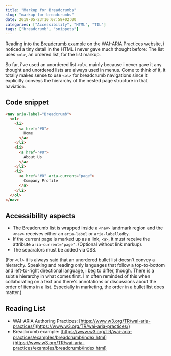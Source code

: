 ```yaml
---
title: "Markup for Breadcrumbs"
slug: "markup-for-breadcrumbs"
date: 2019-05-23T10:07:58+02:00
categories: ["Accessibility", "HTML", "TIL"]
tags: ["breadcrumb", "snippets"]
---
```


Reading into [the Breadcrumb example](https://www.w3.org/TR/wai-aria-practices/examples/breadcrumb/index.html) on the WAI-ARIA Practices website, i noticed a tiny detail in the HTML i never gave much thought before: The list uses `<ol>`, an ordered list, for the list markup.

So far, i've used an unordered list `<ul>`, mainly because i never gave it any thought and unordered lists are always used in menus. Come to think of it, it totally makes sense to use `<ol>` for breadcrumb navigations since it explicitly conveys the hierarchy of the nested page structure in that naviation.

## Code snippet

```html
<nav aria-label="Breadcrumb">
  <ol>
    <li>
      <a href="#0">
        Home
      </a>
    </li>
    <li>
      <a href="#0">
        About Us
      </a>
    </li>
    <li>
      <a href="#0" aria-current="page">
        Company Profile
      </a>
    </li>
  </ol>
</nav>
```

## Accessibility aspects

- The Breadcrumb list is wrapped inside a `<nav>` landmark region and the `<nav>` receives either an `aria-label` or `aria-labelledby`.
- If the current page is marked up as a link, `<a>`, it must receive the attribute `aria-current="page"`. (Optional without link markup).
- The separators must be added via CSS.



(For `<ul>` it is always said that an unordered bullet list doesn't convey a hierarchy. Speaking and reading only languages that follow a top-to-bottom and left-to-right directional language, i beg to differ, though. There is a subtle hierarchy in what comes first. I'm often reminded of this when collaborating on a text and there's annotations or discussions about the order of items in a list. Especially in marketing, the order in a bullet list does matter.)

## Reading List

- WAI-ARIA Authoring Practices: [https://www.w3.org/TR/wai-aria-practices/](https://www.w3.org/TR/wai-aria-practices/)
- Breadcrumb example: [https://www.w3.org/TR/wai-aria-practices/examples/breadcrumb/index.html](https://www.w3.org/TR/wai-aria-practices/examples/breadcrumb/index.html)
